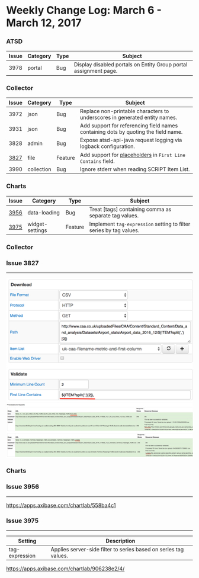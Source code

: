 Weekly Change Log: March 6 - March 12, 2017
==================================================

### ATSD

| Issue| Category    | Type    | Subject                                                                              |
|------|-------------|---------|--------------------------------------------------------------------------------------|
| 3978 | portal | Bug | Display disabled portals on Entity Group portal assignment page. |

### Collector

| Issue| Category    | Type    | Subject                                                                              |
|------|-------------|---------|--------------------------------------------------------------------------------------|
| 3972 | json | Bug | Replace non-printable characters to underscores in generated entity names. |
| 3931 | json | Bug | Add support for referencing field names containing dots by quoting the field name. |
| 3828 | admin | Bug | Expose atsd-api-java request logging via logback configuration. |
| [3827](#issue-3827) | file | Feature | Add support for [placeholders](https://github.com/axibase/axibase-collector/blob/master/docs/jobs/placeholders.md#overview) in `First Line Contains` field. |
| 3990 | collection | Bug | Ignore stderr when reading SCRIPT Item List. |

### Charts

| Issue| Category    | Type    | Subject                                                                              |
|------|-------------|---------|--------------------------------------------------------------------------------------|
| [3956](#issue-3956) | data-loading | Bug | Treat [tags] containing comma as separate tag values. |
| [3975](#issue-3975) | widget-settings | Feature | Implement `tag-expression` setting to filter series by tag values. |

### Collector

### Issue 3827
--------------

![](Images/Figure1.png)
![](Images/Figure2.png)

### Charts

### Issue 3956
--------------

https://apps.axibase.com/chartlab/558ba4c1

### Issue 3975
--------------

| Setting | Description |
|---------|-------------|
| tag-expression | Applies server-side filter to series based on series tag values. |

https://apps.axibase.com/chartlab/906238e2/4/
